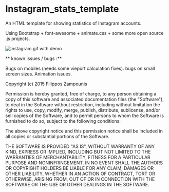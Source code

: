# Instagram_stats_template
An HTML template for showing statistics of Instagram accounts.

Using Bootstrap + font-awesome + animate.css + some more open source .js projects.

![instagram gif with demo](Instagram.gif)

** known issues / bugs :**

 Bugs on mobiles (needs some vieport calculation fixes).
 bugs on small screen sizes.
 Animation issues.

Copyright (c) 2015 Filippos Zampounis

Permission is hereby granted, free of charge, to any person obtaining a copy
of this software and associated documentation files (the "Software"), to deal
in the Software without restriction, including without limitation the rights
to use, copy, modify, merge, publish, distribute, sublicense, and/or sell
copies of the Software, and to permit persons to whom the Software is
furnished to do so, subject to the following conditions:

The above copyright notice and this permission notice shall be included in all
copies or substantial portions of the Software.

THE SOFTWARE IS PROVIDED "AS IS", WITHOUT WARRANTY OF ANY KIND, EXPRESS OR
IMPLIED, INCLUDING BUT NOT LIMITED TO THE WARRANTIES OF MERCHANTABILITY,
FITNESS FOR A PARTICULAR PURPOSE AND NONINFRINGEMENT. IN NO EVENT SHALL THE
AUTHORS OR COPYRIGHT HOLDERS BE LIABLE FOR ANY CLAIM, DAMAGES OR OTHER
LIABILITY, WHETHER IN AN ACTION OF CONTRACT, TORT OR OTHERWISE, ARISING FROM,
OUT OF OR IN CONNECTION WITH THE SOFTWARE OR THE USE OR OTHER DEALINGS IN THE
SOFTWARE.
